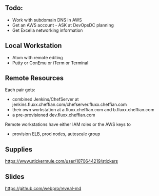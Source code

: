 ## Todo:
- Work with subdomain DNS in AWS
- Get an AWS account - ASK at DevOpsDC planning
- Get Excella networking information


## Local Workstation

- Atom with remote editing
- Putty or ConEmu or iTerm or Terminal

## Remote Resources

Each pair gets:
- combined Jenkins/ChefServer at jenkins.fluxx.cheffian.com/chefserver.fluxx.cheffian.com
- their own workstation at a.fluxx.cheffian.com and b.fluxx.cheffian.com
- a pre-provisioned dev.fluxx.cheffian.com

Remote workstations have either IAM roles or the AWS keys to
- provision ELB, prod nodes, autoscale group

## Supplies

https://www.stickermule.com/user/1070644219/stickers

## Slides

https://github.com/webpro/reveal-md
